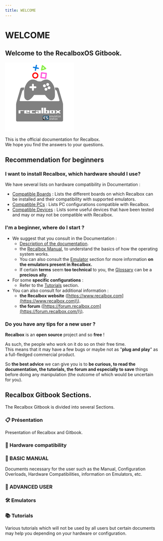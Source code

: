 ```yaml
---
title: WELCOME
---
```


# WELCOME

## Welcome to the RecalboxOS Gitbook.

![](/migration-images/image%20%28111%29.png)

This is the official documentation for Recalbox.  
We hope you find the answers to your questions.

## Recommendation for beginners

### I want to install Recalbox, which hardware should I use?

We have several lists on hardware compatibility in Documentation :

* [Compatible Boards](/hardware-compatibility/emulators-compatibility) : Lists the different boards on which Recalbox can be installed and their compatibility with supported emulators. 
* [Compatible PCs](/hardware-compatibility/compatible-pcs) : Lists PC configurations compatible with Recalbox. 
* [Compatible Devices](/hardware-compatibility/compatible-devices) : Lists some useful devices that have been tested and may or may not be compatible with Recalbox.



### I'm a beginner, where do I start ?

* We suggest that you consult in the Documentation :
  * [Description of the documentation](/).
  * the [Recalbox Manual](/basic-manual/getting-started), to understand the basics of how the operating system works.
  * You can also consult the [Emulator](/emulators/arcade) section for more information **on the emulators present in Recalbox.**
  * If certain **terms** seem **too technical** to you, the [Glossary](/basic-manual/glossary) can be a **precious ally**. 
* For some **specific configurations** :
  * Refer to the [Tutorials](https://recalbox.gitbook.io/tutorials/) section. 
* You can also consult for additional information :
  * **the Recalbox website** \([https://www.recalbox.com](https://www.recalbox.com)\).
  * **the forum** \([https://forum.recalbox.com](https://forum.recalbox.com/)\).



### Do you have any tips for a new user ?

**Recalbox** is an **open source** project and so **free** !

As such, the people who work on it do so on their free time.  
This means that it may have a few bugs or maybe not as "**plug and play**" as a full-fledged commercial product.

So **the best advice** we can give you is to **be curious, to read the documentation, the tutorials, the forum and especially to save** things before doing any manipulation \(the outcome of which would be uncertain for you\).

## Recalbox Gitbook Sections.

The Recalbox Gitbook is divided into several Sections.



### 📋 Présentation

Presentation of Recalbox and Gitbook.



### 🔧 Hardware compatibility 

### 📔 BASIC MANUAL

Documents necessary for the user such as the Manual, Configuration Overloads, Hardware Compatibilities, information on Emulators, etc.



### 🔨 ADVANCED USER



### 🛠️ Emulators



### 📚 Tutorials

Various tutorials which will not be used by all users but certain documents may help you depending on your hardware or configuration.

